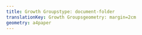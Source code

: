 ```yaml
---
title: Growth Groupstype: document-folder
translationKey: Growth Groupsgeometry: margin=2cm
geometry: a4paper
---
```


